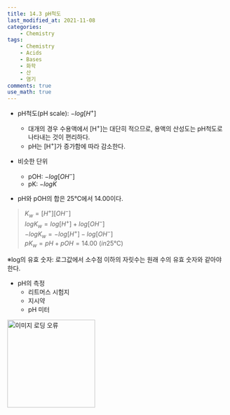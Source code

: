 ```yaml
---
title: 14.3 pH척도
last_modified_at: 2021-11-08
categories:
    - Chemistry
tags:
    - Chemistry
    - Acids
    - Bases
    - 화학
    - 산
    - 염기
comments: true
use_math: true
---
```


- pH척도(pH scale): $-log[H^+]$
    - 대개의 경우 수용액에서 [H<sup>+</sup>]는 대단히 적으므로, 용액의 산성도는 pH척도로 나타내는 것이 편리하다.
    - pH는 [H<sup>+</sup>]가 증가함에 따라 감소한다.

- 비슷한 단위
    - pOH: $-log[OH^-]$
    - pK: $-logK$

- pH와 pOH의 합은 25℃에서 14.00이다.
>$K_w=[H^+][OH^-]$\
>$logK_w=log[H^+]+log[OH^-]$\
>$-logK_w=-log[H^+]-log[OH^-]$\
>$pK_w=pH+pOH=14.00\ (in 25℃)$

※log의 유효 숫자: 로그값에서 소수점 이하의 자릿수는 원래 수의 유효 숫자와 같아야 한다.

- pH의 측정
    - 리트머스 시험지
    - 지시약
    - pH 미터

<img src="https://user-images.githubusercontent.com/79562050/140743140-aa7924f3-1ee0-4557-affb-ae2c7d972835.png" alt="이미지 로딩 오류" width="200px">
